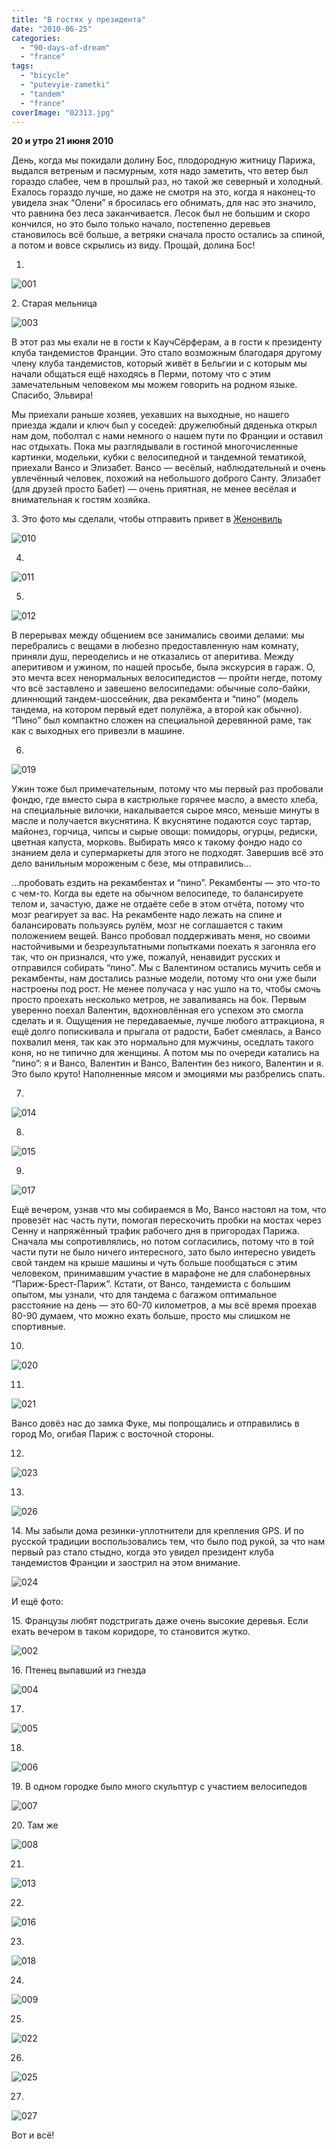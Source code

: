 ```yaml
---
title: "В гостях у президента"
date: "2010-06-25"
categories: 
  - "90-days-of-dream"
  - "france"
tags: 
  - "bicycle"
  - "putevyie-zametki"
  - "tandem"
  - "france"
coverImage: "02313.jpg"
---
```


**20 и утро 21 июня 2010**

День, когда мы покидали долину Бос, плодородную житницу Парижа, выдался ветреным и пасмурным, хотя надо заметить, что ветер был гораздо слабее, чем в прошлый раз, но такой же северный и холодный. Ехалось гораздо лучше, но даже не смотря на это, когда я наконец-то увидела знак “Олени” я бросилась его обнимать, для нас это значило, что равнина без леса заканчивается. Лесок был не большим и скоро кончился, но это было только начало, постепенно деревьев становилось всё больше, а ветряки сначала просто остались за спиной, а потом и вовсе скрылись из виду. Прощай, долина Бос!

1.

![001](00116.jpg "001")

2\. Старая мельница

![003](00314.jpg "003")

В этот раз мы ехали не в гости к КаучСёрферам, а в гости к президенту клуба тандемистов Франции. Это стало возможным благодаря другому члену клуба тандемистов, который живёт в Бельгии и с которым мы начали общаться ещё находясь в Перми, потому что с этим замечательным человеком мы можем говорить на родном языке. Спасибо, Эльвира!

Мы приехали раньше хозяев, уехавших на выходные, но нашего приезда ждали и ключ был у соседей: дружелюбный дяденька открыл нам дом, поболтал с нами немного о нашем пути по Франции и оставил нас отдыхать. Пока мы разглядывали в гостиной многочисленные картинки, модельки, кубки с велосипедной и тандемной тематикой, приехали Вансо и Элизабет. Вансо — весёлый, наблюдательный и очень увлечённый человек, похожий на небольшого доброго Санту. Элизабет (для друзей просто Бабет) — очень приятная, не менее весёлая и внимательная к гостям хозяйка.

3\. Это фото мы сделали, чтобы отправить привет в [Женонвиль](/kanikuly-v-doline-vetrov/)

![010](01013.jpg "010")

4.

![011](01114.jpg "011")

5.

![012](01214.jpg "012")

В перерывах между общением все занимались своими делами: мы перебрались с вещами в любезно предоставленную нам комнату, приняли душ, переоделись и не отказались от аперитива. Между аперитивом и ужином, по нашей просьбе, была экскурсия в гараж. О, это мечта всех ненормальных велосипедистов — пройти негде, потому что всё заставлено и завешено велосипедами: обычные соло-байки, длиннющий тандем-шоссейник, два рекамбента и “пино” (модель тандема, на котором первый едет полулёжа, а второй как обычно). “Пино” был компактно сложен на специальной деревянной раме, так как с выходных его привезли в машине.

6.

![019](01914.jpg "019")

Ужин тоже был примечательным, потому что мы первый раз пробовали фондю, где вместо сыра в кастрюльке горячее масло, а вместо хлеба, на специальные вилочки, накалывается сырое мясо, меньше минуты в масле и получается вкуснятина. К вкуснятине подаются соус тартар, майонез, горчица, чипсы и сырые овощи: помидоры, огурцы, редиски, цветная капуста, морковь. Выбирать мясо к такому фондю надо со знанием дела и супермаркеты для этого не подходят. Завершив всё это дело ванильным мороженым с безе, мы отправились...

...пробовать ездить на рекамбентах и “пино”. Рекамбенты — это что-то с чем-то. Когда вы едете на обычном велосипеде, то балансируете телом и, зачастую, даже не отдаёте себе в этом отчёта, потому что мозг реагирует за вас. На рекамбенте надо лежать на спине и балансировать пользуясь рулём, мозг не соглашается с таким положением вещей. Вансо пробовал поддерживать меня, но своими настойчивыми и безрезультатными попытками поехать я загоняла его так, что он признался, что уже, пожалуй, ненавидит русских и отправился собирать “пино”. Мы с Валентином остались мучить себя и рекамбенты, нам достались разные модели, потому что они уже были настроены под рост. Не менее получаса у нас ушло на то, чтобы смочь просто проехать несколько метров, не заваливаясь на бок. Первым уверенно поехал Валентин, вдохновлённая его успехом это смогла сделать и я. Ощущения не передаваемые, лучше любого аттракциона, я ещё долго попискивала и прыгала от радости, Бабет смеялась, а Вансо похвалил меня, так как это нормально для мужчины, оседлать такого коня, но не типично для женщины. А потом мы по очереди катались на “пино”: я и Вансо, Валентин и Вансо, Валентин без никого, Валентин и я. Это было круто! Наполненные мясом и эмоциями мы разбрелись спать.

7.

![014](01413.jpg "014")

8.

![015](01514.jpg "015")

9.

![017](01714.jpg "017")

Ещё вечером, узнав что мы собираемся в Мо, Вансо настоял на том, что провезёт нас часть пути, помогая перескочить пробки на мостах через Сенну и напряжённый трафик рабочего дня в пригородах Парижа. Сначала мы сопротивлялись, но потом согласились, потому что в той части пути не было ничего интересного, зато было интересно увидеть свой тандем на крыше машины и чуть больше пообщаться с этим человеком, принимавшим участие в марафоне не для слабонервных “Париж-Брест-Париж”. Кстати, от Вансо, тандемиста с большим опытом, мы узнали, что для тандема с багажом оптимальное расстояние на день — это 60-70 километров, а мы всё время проехав 80-90 думаем, что можно ехать больше, просто мы слишком не спортивные.

10.

![020](02014.jpg "020")

11.

![021](02114.jpg "021")

Вансо довёз нас до замка Фуке, мы попрощались и отправились в город Мо, огибая Париж с восточной стороны.

12.

![023](02313.jpg "023")

13.

![026](02612.jpg "026")

14\. Мы забыли дома резинки-уплотнители для крепления GPS. И по русской традиции воспользовались тем, что было под рукой, за что нам первый раз стало стыдно, когда это увидел президент клуба тандемистов Франции и заострил на этом внимание.

![024](02413.jpg "024")

И ещё фото:

15\. Французы любят подстригать даже очень высокие деревья. Если ехать вечером в таком коридоре, то становится жутко.

![002](00215.jpg "002")

16\. Птенец выпавший из гнезда

![004](00414.jpg "004")

17.

![005](00514.jpg "005")

18.

![006](00614.jpg "006")

19\. В одном городке было много скульптур с участием велосипедов

![007](00714.jpg "007")

20\. Там же

![008](00814.jpg "008")

21.

![013](01316.jpg "013")

22.

![016](01615.jpg "016")

23.

![018](01814.jpg "018")

24.

![009](00914.jpg "009")

25.

![022](02214.jpg "022")

26.

![025](02514.jpg "025")

27.

![027](02712.jpg "027")

Вот и всё!
